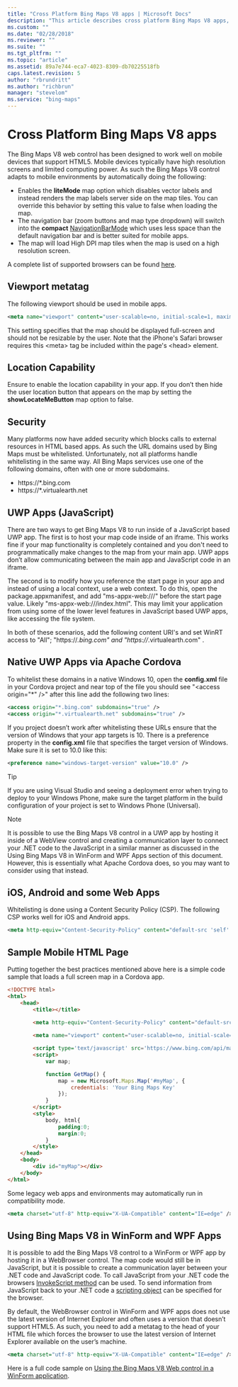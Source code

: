```yaml
---
title: "Cross Platform Bing Maps V8 apps | Microsoft Docs"
description: "This article describes cross platform Bing Maps V8 apps, and provides both a sample mobile HTML page code and guidelines on using Bing Maps V8 in WinForm and WPF apps."
ms.custom: ""
ms.date: "02/28/2018"
ms.reviewer: ""
ms.suite: ""
ms.tgt_pltfrm: ""
ms.topic: "article"
ms.assetid: 89a7e744-eca7-4023-8309-db70225518fb
caps.latest.revision: 5
author: "rbrundritt"
ms.author: "richbrun"
manager: "stevelom"
ms.service: "bing-maps"
---
```


# Cross Platform Bing Maps V8 apps

The Bing Maps V8 web control has been designed to work well on mobile devices that support HTML5. Mobile devices typically have high resolution screens and limited computing power. As such the Bing Maps V8 control adapts to mobile environments by automatically doing the following:

* Enables the **liteMode** map option which disables vector labels and instead renders the map labels server side on the map tiles. You can override this behavior by setting this value to false when loading the map.
* The navigation bar (zoom buttons and map type dropdown) will switch into the **compact** [NavigationBarMode](../map-control-api/navigationbarmode-enumeration.md) which uses less space than the default navigation bar and is better suited for mobile apps.
* The map will load High DPI map tiles when the map is used on a high resolution screen.

A complete list of supported browsers can be found [here](../supported-browsers.md).

## Viewport metatag

The following viewport should be used in mobile apps.

```xml
<meta name="viewport" content="user-scalable=no, initial-scale=1, maximum-scale=1, minimum-scale=1, width=device-width"/>
```

This setting specifies that the map should be displayed full-screen and should not be resizable by the user. Note that the iPhone's Safari browser requires this &lt;meta&gt; tag be included within the page's &lt;head&gt; element.

## Location Capability

Ensure to enable the location capability in your app. If you don’t then hide the user location button that appears on the map by setting the **showLocateMeButton** map option to false.

## Security

Many platforms now have added security which blocks calls to external resources in HTML based apps. As such the URL domains used by Bing Maps must be whitelisted. Unfortunately, not all platforms handle whitelisting in the same way. All Bing Maps services use one of the following domains, often with one or more subdomains.

* https://\*.bing.com
* https://\*.virtualearth.net

## UWP Apps (JavaScript)

There are two ways to get Bing Maps V8 to run inside of a JavaScript based UWP app. The first is to host your map code inside of an iframe. This works fine if your map functionality is completely contained and you don't need to programmatically make changes to the map from your main app. UWP apps don’t allow communicating between the main app and JavaScript code in an iframe.

The second is to modify how you reference the start page in your app and instead of using a local context, use a web context. To do this, open the package.appxmanifest, and add "ms-appx-web:///" before the start page value. Likely "ms-appx-web:///index.html". This may limit your application from using some of the lower level features in JavaScript based UWP apps, like accessing the file system.

In both of these scenarios, add the following content URI's and set WinRT access to "All"; "https://*.bing.com" and "https://*.virtualearth.com" .

## Native UWP Apps via Apache Cordova

To whitelist these domains in a native Windows 10, open the **config.xml** file in your Cordova project and near top of the file you should see "&lt;access origin="\*" /&gt;" after this line add the following two lines:

```xml
<access origin="*.bing.com" subdomains="true" />
<access origin="*.virtualearth.net" subdomains="true" />
```

If you project doesn’t work after whitelisting these URLs ensure that the version of Windows that your app targets is 10. There is a preference property in the **config.xml** file that specifies the target version of Windows. Make sure it is set to 10.0 like this:

```xml
<preference name="windows-target-version" value="10.0" />
```

> [!TIP]
> If you are using Visual Studio and seeing a deployment error when trying to deploy to your Windows Phone, make sure the target platform in the build configuration of your project is set to Windows Phone (Universal).

> [!NOTE]
> It is possible to use the Bing Maps V8 control in a UWP app by hosting it inside of a WebView control and creating a communication layer to connect your .NET code to the JavaScript in a similar manner as discussed in the Using Bing Maps V8 in WinForm and WPF Apps section of this document. However, this is essentially what Apache Cordova does, so you may want to consider using that instead.

## iOS, Android and some Web Apps

Whitelisting is done using a Content Security Policy (CSP). The following CSP works well for iOS and Android apps.

```xml
<meta http-equiv="Content-Security-Policy" content="default-src 'self' data: gap: https://ssl.gstatic.com 'unsafe-eval' 'unsafe-inline' https://*.bing.com https://*.virtualearth.net; style-src 'self' 'unsafe-inline' https://*.bing.com https://*.virtualearth.net; media-src *">
```

## Sample Mobile HTML Page

Putting together the best practices mentioned above here is a simple code sample that loads a full screen map in a Cordova app.

```html
<!DOCTYPE html>
<html>
    <head>
        <title></title>

        <meta http-equiv="Content-Security-Policy" content="default-src 'self' data: gap: https://ssl.gstatic.com 'unsafe-eval' 'unsafe-inline' https://*.bing.com https://*.virtualearth.net; style-src 'self' 'unsafe-inline' https://*.bing.com https://*.virtualearth.net; media-src *">
        
        <meta name="viewport" content="user-scalable=no, initial-scale=1, maximum-scale=1, minimum-scale=1, width=device-width">

        <script type='text/javascript' src='https://www.bing.com/api/maps/mapcontrol?callback=GetMap' async defer></script>
        <script>
            var map;

            function GetMap() {
                map = new Microsoft.Maps.Map('#myMap', {
                    credentials: 'Your Bing Maps Key'
                });
            }
        </script>
        <style>
            body, html{
                padding:0;
                margin:0;
            }
        </style>
    </head>
    <body>
        <div id="myMap"></div>
    </body>
</html>
```

Some legacy web apps and environments may automatically run in compatibility mode. 

```xml
<meta charset="utf-8" http-equiv="X-UA-Compatible" content="IE=edge" />
```

## Using Bing Maps V8 in WinForm and WPF Apps

It is possible to add the Bing Maps V8 control to a WinForm or WPF app by hosting it in a WebBrowser control. The map code would still be in JavaScript, but it is possible to create a communication layer between your .NET code and JavaScript code. To call JavaScript from your .NET code the browsers [InvokeScript method](https://msdn.microsoft.com/library/4b1a88bz(v=vs.110).aspx) can be used. To send information from JavaScript back to your .NET code a [scripting object](https://msdn.microsoft.com/library/system.windows.forms.webbrowser.objectforscripting(v=vs.110).aspx) can be specified for the browser.

By default, the WebBrowser control in WinForm and WPF apps does not use the latest version of Internet Explorer and often uses a version that doesn’t support HTML5. As such, you need to add a metatag to the head of your HTML file which forces the browser to use the latest version of Internet Explorer available on the user’s machine.

```xml
<meta charset="utf-8" http-equiv="X-UA-Compatible" content="IE=edge" />
```

Here is a full code sample on [Using the Bing Maps V8 Web control in a WinForm application](https://code.msdn.microsoft.com/Using-the-Bing-Maps-V8-Web-07e21f3a?redir=0).
